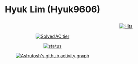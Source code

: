 <h1 align="center">

  Hyuk Lim (Hyuk9606)

</h1>
  
<span align=right>

 [![Hits](https://hits.seeyoufarm.com/api/count/incr/badge.svg?url=https%3A%2F%2Fgithub.com%2FHyuk9606)](https://github.com/Hyuk9606)

</span>
  


<div align="center">

  [![SolvedAC tier](http://mazassumnida.wtf/api/v2/generate_badge?boj=skdltm117)](https://solved.ac/skdltm117)
  
</div>
<div align="center">
  
  
  [![status](https://github-readme-streak-stats.herokuapp.com/?user=Hyuk9606)](#)

</div>
<div align="center">

  [![Ashutosh's github activity graph](https://activity-graph.herokuapp.com/graph?username=Hyuk9606&bg_color=18141a&color=fd9bc5&line=0affe2&point=fd9bc5&area=true&hide_border=true)](https://github.com/ashutosh00710/github-readme-activity-graph)
  
</div>
